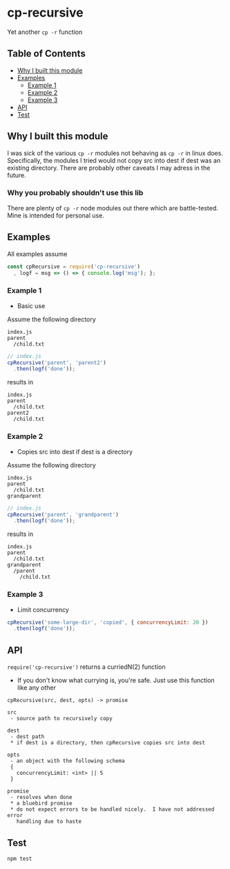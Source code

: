 # cp-recursive
Yet another `cp -r` function

<!-- START doctoc generated TOC please keep comment here to allow auto update -->
<!-- DON'T EDIT THIS SECTION, INSTEAD RE-RUN doctoc TO UPDATE -->
## Table of Contents
- [Why I built this module](#why-i-built-this-module)
- [Examples](#examples)
  - [Example 1](#example-1)
  - [Example 2](#example-2)
  - [Example 3](#example-3)
- [API](#api)
- [Test](#test)

<!-- END doctoc generated TOC please keep comment here to allow auto update -->


## Why I built this module
I was sick of the various `cp -r` modules not behaving as `cp -r` in linux does.  Specifically, the modules I tried would not copy src into dest if
dest was an existing directory.  There are probably other caveats I may adress in the future.

### Why you probably shouldn't use this lib
There are plenty of `cp -r` node modules out there which are battle-tested.
Mine is intended for personal use.

## Examples
All examples assume
```js
const cpRecursive = require('cp-recursive')
  , logf = msg => () => { console.log('msg'); };
```


### Example 1
 - Basic use  

Assume the following directory
```
index.js
parent
  /child.txt
```

```js
// index.js
cpRecursive('parent', 'parent2')
  .then(logf('done'));
```

results in
```
index.js
parent
  /child.txt
parent2
  /child.txt
```

### Example 2
 - Copies src into dest if dest is a directory  

Assume the following directory
```
index.js
parent
  /child.txt
grandparent
```

```js
// index.js
cpRecursive('parent', 'grandparent')
  .then(logf('done'));
```

results in
```
index.js
parent
  /child.txt
grandparent
  /parent
    /child.txt
```

### Example 3
 - Limit concurrency  

```js
cpRecursive('some-large-dir', 'copied', { concurrencyLimit: 20 })
  .then(logf('done'));
```


## API
`require('cp-recursive')` returns a curriedN(2) function
 * If you don't know what currying is, you're safe.  Just use this function
   like any other

```
cpRecursive(src, dest, opts) -> promise

src
 - source path to recursively copy

dest
 - dest path
 * if dest is a directory, then cpRecursive copies src into dest

opts
 - an object with the following schema
 {
   concurrencyLimit: <int> || 5
 }

promise
 - resolves when done
 * a bluebird promise
 * do not expect errors to be handled nicely.  I have not addressed error
   handling due to haste
```

## Test
`npm test`

